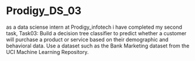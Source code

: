 # Prodigy_DS_03

as a data sciense intern at Prodigy_infotech i have completed my second task, Task03: Build a decision tree classifier to predict whether a customer will purchase a product or service based on their demographic and behavioral data. Use a dataset such as the Bank Marketing dataset from the UCI Machine Learning Repository.
